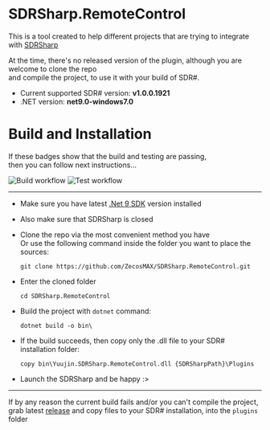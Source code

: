 # SDRSharp.RemoteControl

This is a tool created to help different projects that are trying to integrate with [SDRSharp](https://airspy.com/download/)

At the time, there's no released version of the plugin, although you are welcome to clone the repo \
and compile the project, to use it with your build of SDR#.

- Current supported SDR# version: **v1.0.0.1921**
- .NET version: **net9.0-windows7.0**

# Build and Installation
If these badges show that the build and testing are passing,\
then you can follow next instructions...

![Build workflow](https://github.com/ZecosMAX/SDRSharp.RemoteControl/actions/workflows/dotnet.yml/badge.svg)
![Test workflow](https://github.com/ZecosMAX/SDRSharp.RemoteControl/actions/workflows/dotnet.yml/badge.svg)

---
- Make sure you have latest [.Net 9 SDK](https://dotnet.microsoft.com/en-us/download/dotnet/9.0) version installed
- Also make sure that SDRSharp is closed
- Clone the repo via the most convenient method you have \
  Or use the following command inside the folder you want to place the sources:
  
	```
	git clone https://github.com/ZecosMAX/SDRSharp.RemoteControl.git
	```

- Enter the cloned folder
	```
	cd SDRSharp.RemoteControl
	```

- Build the project with `dotnet` command:
	```
	dotnet build -o bin\		
	```
- If the build succeeds, then copy only the .dll file to your SDR# installation folder:
	```
	copy bin\Yuujin.SDRSharp.RemoteControl.dll {SDRSharpPath}\Plugins
	```
- Launch the SDRSharp and be happy :>
---

If by any reason the current build fails and/or you can't compile the project,\
grab latest [release](https://github.com/ZecosMAX/SDRSharp.RemoteControl/releases) and copy files to your SDR# installation, into the `plugins` folder